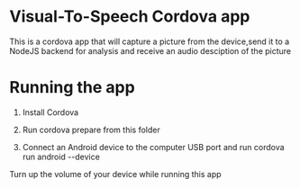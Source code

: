 # Visual-To-Speech Cordova app

This is a cordova app that will capture a picture from the device,send it to a NodeJS backend for analysis and receive an audio desciption of the picture

# Running the app

1. Install Cordova

2. Run cordova prepare from this folder

3. Connect an Android device to the computer USB port and run cordova run android --device

Turn up the volume of your device while running this app

